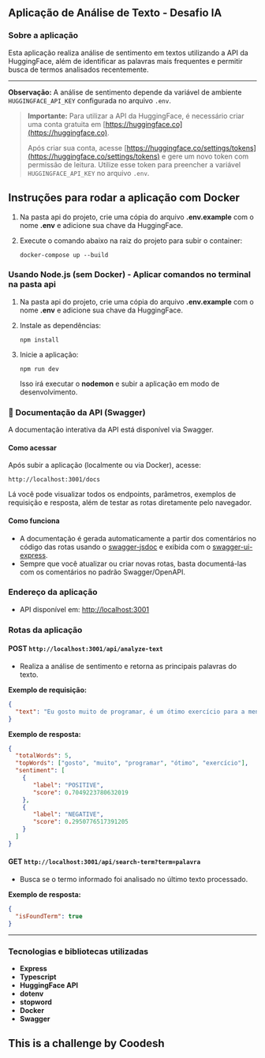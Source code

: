 ## Aplicação de Análise de Texto - Desafio IA

### Sobre a aplicação

Esta aplicação realiza análise de sentimento em textos utilizando a API da HuggingFace, além de identificar as palavras mais frequentes e permitir busca de termos analisados recentemente.

---

**Observação:**
A análise de sentimento depende da variável de ambiente `HUGGINGFACE_API_KEY` configurada no arquivo `.env`.

> **Importante:** Para utilizar a API da HuggingFace, é necessário criar uma conta gratuita em [https://huggingface.co](https://huggingface.co).
>
> Após criar sua conta, acesse [https://huggingface.co/settings/tokens](https://huggingface.co/settings/tokens) e gere um novo token com permissão de leitura. Utilize esse token para preencher a variável `HUGGINGFACE_API_KEY` no arquivo `.env`.

## Instruções para rodar a aplicação com Docker

1. Na pasta api do projeto, crie uma cópia do arquivo **.env.example** com o nome **.env** e adicione sua chave da HuggingFace.
2. Execute o comando abaixo na raiz do projeto para subir o container:

   ```
   docker-compose up --build
   ```

### Usando Node.js (sem Docker) - Aplicar comandos no terminal na pasta api

1. Na pasta api do projeto, crie uma cópia do arquivo **.env.example** com o nome **.env** e adicione sua chave da HuggingFace.
2. Instale as dependências:

   ```
   npm install
   ```
3. Inicie a aplicação:

   ```
   npm run dev
   ```

   Isso irá executar o **nodemon** e subir a aplicação em modo de desenvolvimento.

### 📄 Documentação da API (Swagger)

A documentação interativa da API está disponível via Swagger.

#### Como acessar

Após subir a aplicação (localmente ou via Docker), acesse:

```
http://localhost:3001/docs
```

Lá você pode visualizar todos os endpoints, parâmetros, exemplos de requisição e resposta, além de testar as rotas diretamente pelo navegador.

#### Como funciona

- A documentação é gerada automaticamente a partir dos comentários no código das rotas usando o [swagger-jsdoc](https://github.com/Surnet/swagger-jsdoc) e exibida com o [swagger-ui-express](https://github.com/scottie1984/swagger-ui-express).
- Sempre que você atualizar ou criar novas rotas, basta documentá-las com os comentários no padrão Swagger/OpenAPI.

### Endereço da aplicação

- API disponível em: [http://localhost:3001](http://localhost:3001)

### Rotas da aplicação

#### POST  `http://localhost:3001/api/analyze-text`

- Realiza a análise de sentimento e retorna as principais palavras do texto.

**Exemplo de requisição:**

```json
{
  "text": "Eu gosto muito de programar, é um ótimo exercício para a mente!"
}
```

**Exemplo de resposta:**

```json
{
  "totalWords": 5,
  "topWords": ["gosto", "muito", "programar", "ótimo", "exercício"],
  "sentiment": [
	{
	   "label": "POSITIVE",
	   "score": 0.7049223780632019
	},
	{
	   "label": "NEGATIVE",
	   "score": 0.2950776517391205
	}
  ]
}
```

#### GET `http://localhost:3001/api/search-term?term=palavra`

- Busca se o termo informado foi analisado no último texto processado.

**Exemplo de resposta:**

```json
{
  "isFoundTerm": true
}
```

---

### Tecnologias e bibliotecas utilizadas

- **Express**
- **Typescript**
- **HuggingFace API**
- **dotenv**
- **stopword**
- **Docker**
- **Swagger**

## This is a challenge by Coodesh
